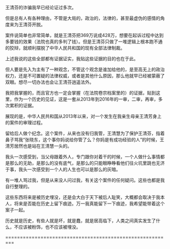 王清芬的诈骗我早已经论证过多次。

但是总有人有各种理由，不管是大局的，政治的，法律的，甚至最虚伪的感情的角度来为王清芬开脱。

案件说简单也非常简单，就是王清芬把369万说成428万，想要在起诉过程中达到多要钱的效果（法院也真的多判了钱）。但是王清芬只做了一堆逻辑上根本跑不通的狡辩，就顺利摆脱了中华人民共和国的现有全部法律制裁。

上述我说的这些全部都有证据证实，我贴这些证据的目的也在于此。

但人要是先入为主有了一种观念，不管这个观念是谁加给他的，是至高无上的政治权力，还是不可置疑的法律权威，或者是其他什么原因，那么他就早已经被蒙蔽了双眼。想尽一切办法也会让王清芬逍遥法外。

我把我掌握的，而且官方也一定会掌握（在法院卷宗档案里的）的证据，贴到这里，作为一个历史的见证，这是一套从2013年到2016年的一审，二审，再审，多次累积的证据。

展现的是，中华人民共和国从2013年以来，对一个发生在我亲生母亲王清芳身上的案件的审理过程。

留给后人做个纪念。这个案件，从来也没有归我管，王清慧为了保护王清芬，指着鼻子骂我“张晓东，这个事你妈说给你管了么？你妈是有成功经验的人”的时候，王清芳居然也是站在王清慧一头的。

我头一次感受到，当父母跟着外人，专门跟你对着干的时候，一个人做什么事情都是那么的无助，是那么的没有底气，是那么的只能眼睁睁看他们往火坑里跳也无济于事，我头一次感受到一个人的人生也可以是那么的灰暗。

有一堆人骂过我，但是从来没人问过我，有关这个案件的任何疑问。这些也都是我自行整理的。

这些东西将来是被历史埋没，还是会大白于天下被后人耻笑，大概都会取决于我本人，将来是否能在历史上留下痕迹。万一我真能留下一下痕迹，我希望能带着这个案子一起。

历史就是历史，有些人就是坏，就是蠢，就是居高临下，人类之间真实发生了什么，不应该被粉饰，也不应该被埋没。

=========================================================
